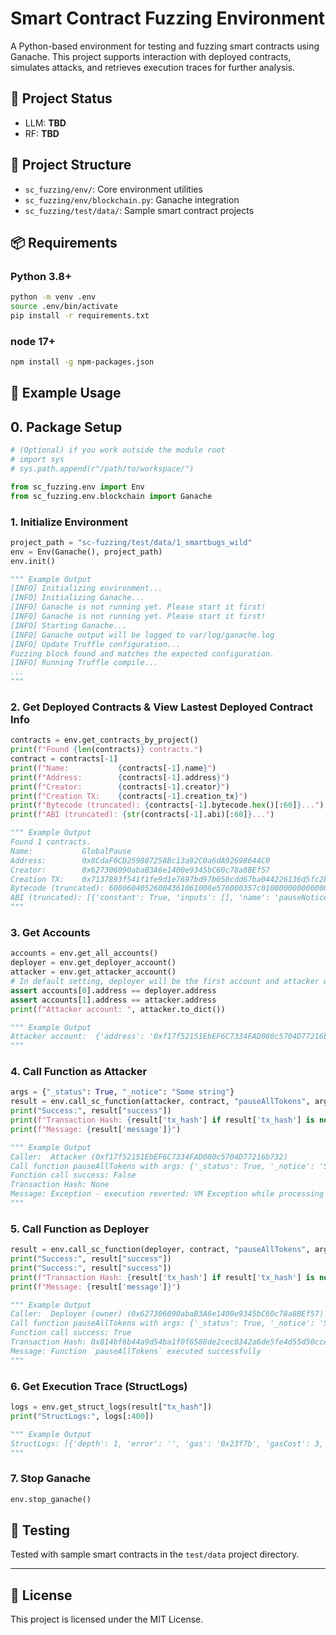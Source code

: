 # Smart Contract Fuzzing Environment

A Python-based environment for testing and fuzzing smart contracts using Ganache. This project supports interaction with deployed contracts, simulates attacks, and retrieves execution traces for further analysis.

## 🔧 Project Status

- LLM: **TBD**
- RF: **TBD**

## 📁 Project Structure

- `sc_fuzzing/env/`: Core environment utilities
- `sc_fuzzing/env/blockchain.py`: Ganache integration
- `sc_fuzzing/test/data/`: Sample smart contract projects

## 📦 Requirements

### Python 3.8+

```bash
python -m venv .env
source .env/bin/activate
pip install -r requirements.txt
```

### node 17+

```bash
npm install -g npm-packages.json
```

## 🚀 Example Usage

## 0. Package Setup

```python
# (Optional) if you work outside the module root
# import sys
# sys.path.append(r"/path/to/workspace/")

from sc_fuzzing.env import Env
from sc_fuzzing.env.blockchain import Ganache
```

### 1. Initialize Environment

```python
project_path = "sc-fuzzing/test/data/1_smartbugs_wild"
env = Env(Ganache(), project_path)
env.init()

""" Example Output
[INFO] Initializing environment...
[INFO] Initializing Ganache...
[INFO] Ganache is not running yet. Please start it first!
[INFO] Ganache is not running yet. Please start it first!
[INFO] Starting Ganache...
[INFO] Ganache output will be logged to var/log/ganache.log
[INFO] Update Truffle configuration...
Fuzzing block found and matches the expected configuration.
[INFO] Running Truffle compile...
...
"""
```

### 2. Get Deployed Contracts & View Lastest Deployed Contract Info

```python
contracts = env.get_contracts_by_project()
print(f"Found {len(contracts)} contracts.")
contract = contracts[-1]
print(f"Name:           {contracts[-1].name}")
print(f"Address:        {contracts[-1].address}")
print(f"Creator:        {contracts[-1].creator}")
print(f"Creation TX:    {contracts[-1].creation_tx}")
print(f"Bytecode (truncated): {contracts[-1].bytecode.hex()[:60]}...")
print(f"ABI (truncated): {str(contracts[-1].abi)[:60]}...")

""" Example Output
Found 1 contracts.
Name:           GlobalPause
Address:        0x8CdaF0CD259887258Bc13a92C0a6dA92698644C0
Creator:        0x627306090abaB3A6e1400e9345bC60c78a8BEf57
Creation TX:    0x7137893f541f1fe9d1e7697bd97b050cdd67ba044226136d5fc2b69447fd3510
Bytecode (truncated): 60806040526004361061008e576000357c01000000000000000000000000...
ABI (truncated): [{'constant': True, 'inputs': [], 'name': 'pauseNotice', 'ou...
"""
```

### 3. Get Accounts

```python
accounts = env.get_all_accounts()
deployer = env.get_deployer_account()
attacker = env.get_attacker_account()
# In default setting, deployer will be the first account and attacker will the second account.
assert accounts[0].address == deployer.address
assert accounts[1].address == attacker.address
print(f"Attacker account: ", attacker.to_dict())

""" Example Output
Attacker account:  {'address': '0xf17f52151EbEF6C7334FAD080c5704D77216b732', 'private_key': HexBytes('0xae6ae8e5ccbfb04590405997ee2d52d2b330726137b875053c36d94e974d162f'), 'balance': 1000000000000000000000, 'nonce': 0}
"""
```

### 4. Call Function as Attacker

```python
args = {"_status": True, "_notice": "Some string"}
result = env.call_sc_function(attacker, contract, "pauseAllTokens", args)
print("Success:", result["success"])
print(f"Transaction Hash: {result['tx_hash'] if result['tx_hash'] is not None else None}")
print(f"Message: {result['message']}")

""" Example Output
Caller:  Attacker (0xf17f52151EbEF6C7334FAD080c5704D77216b732)
Call function pauseAllTokens with args: {'_status': True, '_notice': 'Some string'}
Function call success: False
Transaction Hash: None
Message: Exception - execution reverted: VM Exception while processing transaction: revert
"""
```

### 5. Call Function as Deployer

```python
result = env.call_sc_function(deployer, contract, "pauseAllTokens", args)
print("Success:", result["success"])
print("Success:", result["success"])
print(f"Transaction Hash: {result['tx_hash'] if result['tx_hash'] is not None else None}")
print(f"Message: {result['message']}")

""" Example Output
Caller:  Deployer (owner) (0x627306090abaB3A6e1400e9345bC60c78a8BEf57)
Call function pauseAllTokens with args: {'_status': True, '_notice': 'Some string'}
Function call success: True
Transaction Hash: 0x814bf6b44a9d54ba1f0f6588de2cec0342a6de5fe4d55d50cce28526599b7579
Message: Function `pauseAllTokens` executed successfully
"""
```



### 6. Get Execution Trace (StructLogs)

```python
logs = env.get_struct_logs(result["tx_hash"])
print("StructLogs:", logs[:400])

""" Example Output
StructLogs: [{'depth': 1, 'error': '', 'gas': '0x23f7b', 'gasCost': 3, 'memory': [], 'op': 'PUSH1', 'pc': 0, 'stack': [], 'storage': {}}, {'depth': 1, 'error': '', 'gas': '0x23f78', 'gasCost': 3, 'memory': [], 'op': 'PUSH1', 'pc': 2, 'stack': ['0000000000000000000000000000000000000000000000000000000000000080'], 'storage': {}}, {'depth': 1, 'error': '', 'gas': '0x23f75', 'gasCost': 12, 'memory': ['000000000000...
"""
```

### 7. Stop Ganache

```python
env.stop_ganache()
```

## 🧪 Testing

Tested with sample smart contracts in the `test/data` project directory.

---

## 📝 License

This project is licensed under the MIT License.

